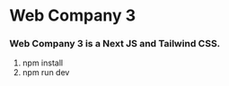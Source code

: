 # Web Company 3
### Web Company 3 is a Next JS and Tailwind CSS.

1. npm install
2. npm run dev
<br/>
